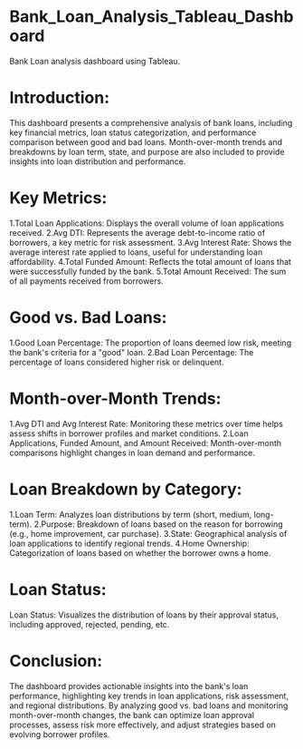 # Bank_Loan_Analysis_Tableau_Dashboard
Bank Loan analysis dashboard using Tableau.
# Introduction:
This dashboard presents a comprehensive analysis of bank loans, including key financial metrics, loan status categorization, and performance comparison between good and bad loans. Month-over-month trends and breakdowns by loan term, state, and purpose are also included to provide insights into loan distribution and performance.

# Key Metrics:
1.Total Loan Applications: Displays the overall volume of loan applications received.
2.Avg DTI: Represents the average debt-to-income ratio of borrowers, a key metric for risk assessment.
3.Avg Interest Rate: Shows the average interest rate applied to loans, useful for understanding loan affordability.
4.Total Funded Amount: Reflects the total amount of loans that were successfully funded by the bank.
5.Total Amount Received: The sum of all payments received from borrowers.
# Good vs. Bad Loans:
1.Good Loan Percentage: The proportion of loans deemed low risk, meeting the bank's criteria for a "good" loan.
2.Bad Loan Percentage: The percentage of loans considered higher risk or delinquent.
# Month-over-Month Trends:
1.Avg DTI and Avg Interest Rate: Monitoring these metrics over time helps assess shifts in borrower profiles and market conditions.
2.Loan Applications, Funded Amount, and Amount Received: Month-over-month comparisons highlight changes in loan demand and performance.
# Loan Breakdown by Category:
1.Loan Term: Analyzes loan distributions by term (short, medium, long-term).
2.Purpose: Breakdown of loans based on the reason for borrowing (e.g., home improvement, car purchase).
3.State: Geographical analysis of loan applications to identify regional trends.
4.Home Ownership: Categorization of loans based on whether the borrower owns a home.
# Loan Status:
Loan Status: Visualizes the distribution of loans by their approval status, including approved, rejected, pending, etc.
# Conclusion:
The dashboard provides actionable insights into the bank's loan performance, highlighting key trends in loan applications, risk assessment, and regional distributions. By analyzing good vs. bad loans and monitoring month-over-month changes, the bank can optimize loan approval processes, assess risk more effectively, and adjust strategies based on evolving borrower profiles.
